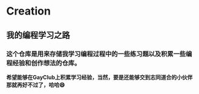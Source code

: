# Creation
## 我的编程学习之路
### 这个仓库是用来存储我学习编程过程中的一些练习题以及积累一些编程经验和创作想法的仓库。
**希望能够在GayClub上积累学习经验，当然，要是还能够交到志同道合的小伙伴那就再好不过了，哈哈😄**
